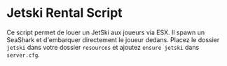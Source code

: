 # Jetski Rental Script

Ce script permet de louer un JetSki aux joueurs via ESX. Il spawn un SeaShark et d\'embarquer directement le joueur dedans. Placez le dossier `jetski` dans votre dossier `resources` et ajoutez `ensure jetski` dans `server.cfg`.
